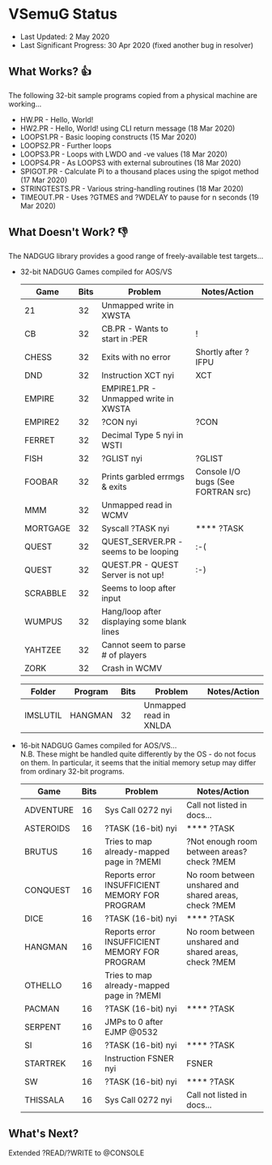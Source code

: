 # VSemuG Status
* Last Updated: 2 May 2020
* Last Significant Progress: 30 Apr 2020 (fixed another bug in resolver)
  
## What Works? :+1:
The following 32-bit sample programs copied from a physical machine are working...
* HW.PR - Hello, World!
* HW2.PR - Hello, World! using CLI return message (18 Mar 2020)
* LOOPS1.PR - Basic looping constructs (15 Mar 2020)
* LOOPS2.PR - Further loops 
* LOOPS3.PR - Loops with LWDO and -ve values (18 Mar 2020)
* LOOPS4.PR - As LOOPS3 with external subroutines (18 Mar 2020)
* SPIGOT.PR - Calculate Pi to a thousand places using the spigot method (17 Mar 2020)
* STRINGTESTS.PR - Various string-handling routines (18 Mar 2020)
* TIMEOUT.PR - Uses ?GTMES and ?WDELAY to pause for n seconds (19 Mar 2020)

## What Doesn't Work? :-1:

The NADGUG library provides a good range of freely-available test targets...
  
* 32-bit NADGUG Games compiled for AOS/VS

  |    Game   | Bits |  Problem  |   Notes/Action   |
  |-----------|------|-----------|------------------|
  | 21        | 32 | Unmapped write in XWSTA                       | |
  | CB        | 32 | CB.PR - Wants to start in :PER                | ! |
  | CHESS     | 32 | Exits with no error                           | Shortly after ?IFPU |
  | DND       | 32 | Instruction XCT nyi                           | XCT |
  | EMPIRE    | 32 | EMPIRE1.PR - Unmapped write in XWSTA          | |
  | EMPIRE2   | 32 | ?CON nyi                                      | ?CON |
  | FERRET    | 32 | Decimal Type 5 nyi in WSTI                    | |
  | FISH      | 32 | ?GLIST nyi                                    | ?GLIST |
  | FOOBAR    | 32 | Prints garbled errmgs & exits                 | Console I/O bugs (See FORTRAN src) |
  | MMM       | 32 | Unmapped read in WCMV                         | |
  | MORTGAGE  | 32 | Syscall ?TASK nyi                             | **** ?TASK |
  | QUEST     | 32 | QUEST_SERVER.PR - seems to be looping         | :-( |
  | QUEST     | 32 | QUEST.PR - QUEST Server is not up!            | :-)  |
  | SCRABBLE  | 32 | Seems to loop after input                     | |
  | WUMPUS    | 32 | Hang/loop after displaying some blank lines   |  |
  | YAHTZEE   | 32 | Cannot seem to parse # of players             |  |
  | ZORK      | 32 | Crash in WCMV                                 |  |

  |  Folder  |  Program  | Bits |         Problem         |  Notes/Action  |
  |----------|-----------|------|-------------------------|----------------|
  | IMSLUTIL | HANGMAN   |  32  | Unmapped read in XNLDA  |  |
  

* 16-bit NADGUG Games compiled for AOS/VS...  
  N.B. These might be handled quite differently by the OS - do not focus on them.  In particular, it seems
  that the initial memory setup may differ from ordinary 32-bit programs.

  |    Game   |  Bits  |  Problem  |   Notes/Action   |
  |-----------|--------|-----------|------------------|
  | ADVENTURE | 16 | Sys Call 0272 nyi                             | Call not listed in docs... |
  | ASTEROIDS | 16 | ?TASK (16-bit) nyi                            | **** ?TASK |
  | BRUTUS    | 16 | Tries to map already-mapped page in ?MEMI     | ?Not enough room between areas? check ?MEM | 
  | CONQUEST  | 16 | Reports error INSUFFICIENT MEMORY FOR PROGRAM | No room between unshared and shared areas, check ?MEM |
  | DICE      | 16 | ?TASK (16-bit) nyi                            | **** ?TASK |
  | HANGMAN   | 16 | Reports error INSUFFICIENT MEMORY FOR PROGRAM | No room between unshared and shared areas, check ?MEM |
  | OTHELLO   | 16 | Tries to map already-mapped page in ?MEMI     | |
  | PACMAN    | 16 | ?TASK (16-bit) nyi                            | **** ?TASK |
  | SERPENT   | 16 | JMPs to 0 after EJMP @0532                    |  |
  | SI        | 16 | ?TASK (16-bit) nyi                            | **** ?TASK |
  | STARTREK  | 16 | Instruction FSNER nyi                         | FSNER |
  | SW        | 16 | ?TASK (16-bit) nyi                            | **** ?TASK |
  | THISSALA  | 16 | Sys Call 0272 nyi                             | Call not listed in docs... |
 

## What's Next?

Extended ?READ/?WRITE to @CONSOLE

